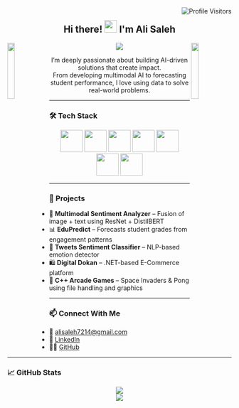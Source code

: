 <!-- Profile Visits -->
<a href="https://komarev.com/ghpvc/?username=hafizalisaleh">
  <img align="right" src="https://komarev.com/ghpvc/?username=hafizalisaleh&label=Visitors&color=0e75b6&style=flat" alt="Profile Visitors" />
</a>

<!-- Intro Message -->
<h2 align="center">
  Hi there!
  <img src="https://media.giphy.com/media/hvRJCLFzcasrR4ia7z/giphy.gif" width="28">
  I'm Ali Saleh
</h2>

<!-- Confetti -->
<img align="left" src="https://user-images.githubusercontent.com/65187002/144930161-2f783401-8d27-4fdf-a2f7-cc0ba32f1f1f.gif" width="18%">
<img align="right" src="https://user-images.githubusercontent.com/65187002/144930161-2f783401-8d27-4fdf-a2f7-cc0ba32f1f1f.gif" width="18%">

<!-- Typing Animation -->
<p align="center">
  <img src="https://readme-typing-svg.herokuapp.com?font=Poppins&duration=3000&pause=200&center=true&vCenter=true&width=435&lines=Final+Year+BS+Data+Science+Student;AI+and+ML+Developer;Multimodal+NLP+Engineer;Always+Learning+New+Tech" />
</p>

<!-- Bio -->
<p align="center">
  I’m deeply passionate about building AI-driven solutions that create impact. <br>
  From developing multimodal AI to forecasting student performance, I love using data to solve real-world problems.
</p>

---

### 🛠️ Tech Stack

<div align="center">
  <img src="https://techstack-generator.vercel.app/cpp-icon.svg" width="50" />
  <img src="https://techstack-generator.vercel.app/python-icon.svg" width="50" />
  <img src="https://techstack-generator.vercel.app/csharp-icon.svg" width="50" />
  <img src="https://techstack-generator.vercel.app/js-icon.svg" width="50" />
  <img src="https://techstack-generator.vercel.app/react-icon.svg" width="50" />
  <img src="https://techstack-generator.vercel.app/django-icon.svg" width="50" />
  <img src="https://techstack-generator.vercel.app/mysql-icon.svg" width="50" />
</div>

---

### 📌 Projects

- 🎯 **Multimodal Sentiment Analyzer** – Fusion of image + text using ResNet + DistilBERT  
- 📊 **EduPredict** – Forecasts student grades from engagement patterns  
- 💬 **Tweets Sentiment Classifier** – NLP-based emotion detector  
- 🛍️ **Digital Dokan** – .NET-based E-Commerce platform  
- 👾 **C++ Arcade Games** – Space Invaders & Pong using file handling and graphics

---

### 📫 Connect With Me

- 📧 [alisaleh7214@gmail.com](mailto:alisaleh7214@gmail.com)  
- 💼 [LinkedIn](https://www.linkedin.com/in/hafiz-ali-saleh-823027254)  
- 🧑‍💻 [GitHub](https://github.com/hafizalisaleh)

---

### 📈 GitHub Stats

<p align="center">
  <img src="https://github-readme-stats.vercel.app/api?username=hafizalisaleh&show_icons=true&theme=tokyonight" />
  <br />
  <img src="https://github-readme-stats.vercel.app/api/top-langs/?username=hafizalisaleh&layout=compact&theme=tokyonight" />
</p>
